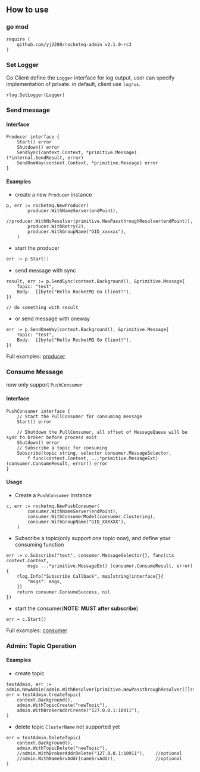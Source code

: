 ## How to use

### go mod
```
require (
    github.com/yj2280/rocketmq-admin v2.1.0-rc3
)
```

### Set Logger
Go Client define the `Logger` interface for log output, user can specify implementation of private.
in default, client use `logrus`.
```
rlog.SetLogger(Logger)
```

### Send message
#### Interface
```
Producer interface {
	Start() error
	Shutdown() error
	SendSync(context.Context, *primitive.Message) (*internal.SendResult, error)
	SendOneWay(context.Context, *primitive.Message) error
}
```

#### Examples
- create a new `Producer` instance
```
p, err := rocketmq.NewProducer(
		producer.WithNameServer(endPoint),
		//producer.WithNsResolver(primitive.NewPassthroughResolver(endPoint)),
		producer.WithRetry(2),
		producer.WithGroupName("GID_xxxxxx"),
	)
```

- start the producer
```go 
err := p.Start()
```

- send message with sync
```
result, err := p.SendSync(context.Background(), &primitive.Message{
    Topic: "test",
    Body:  []byte("Hello RocketMQ Go Client!"),
})

// do something with result
```

- or send message with oneway
```
err := p.SendOneWay(context.Background(), &primitive.Message{
    Topic: "test",
    Body:  []byte("Hello RocketMQ Go Client!"),
})
```
Full examples: [producer](../examples/producer)

### Consume Message
now only support `PushConsumer`

#### Interface
```
PushConsumer interface {
	// Start the PullConsumer for consuming message
	Start() error

	// Shutdown the PullConsumer, all offset of MessageQueue will be sync to broker before process exit
	Shutdown() error
	// Subscribe a topic for consuming
	Subscribe(topic string, selector consumer.MessageSelector,
		f func(context.Context, ...*primitive.MessageExt) (consumer.ConsumeResult, error)) error
}
```

#### Usage
- Create a `PushConsumer` instance
```
c, err := rocketmq.NewPushConsumer(
		consumer.WithNameServer(endPoint),
        consumer.WithConsumerModel(consumer.Clustering),
		consumer.WithGroupName("GID_XXXXXX"),
	)
```

- Subscribe a topic(only support one topic now), and define your consuming function
```
err := c.Subscribe("test", consumer.MessageSelector{}, func(ctx context.Context,
		msgs ...*primitive.MessageExt) (consumer.ConsumeResult, error) {
    rlog.Info("Subscribe Callback", map[string]interface{}{
        "msgs": msgs,
    })
    return consumer.ConsumeSuccess, nil
})
```
- start the consumer(**NOTE: MUST after subscribe**)
```
err = c.Start()
```

Full examples: [consumer](../examples/consumer)


### Admin: Topic Operation

#### Examples
- create topic
```
testAdmin, err := admin.NewAdmin(admin.WithResolver(primitive.NewPassthroughResolver([]string{"127.0.0.1:9876"})))
err = testAdmin.CreateTopic(
	context.Background(),
	admin.WithTopicCreate("newTopic"),
	admin.WithBrokerAddrCreate("127.0.0.1:10911"),
)
```

- delete topic
`ClusterName` not supported yet
```
err = testAdmin.DeleteTopic(
	context.Background(),
	admin.WithTopicDelete("newTopic"),
	//admin.WithBrokerAddrDelete("127.0.0.1:10911"),	//optional
	//admin.WithNameSrvAddr(nameSrvAddr),				//optional
)
```